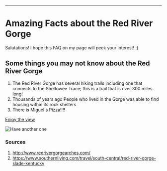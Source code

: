 ___ 
<!-- 3 underscores is a hr in Markdown-->
# Amazing Facts about the Red River Gorge

Salutations! I hope this FAQ on my page will peek your interest! :)

## Some things you may not know about the Red River Gorge

1. The Red River Gorge has several hiking trails including one that connects to the Sheltowee Trace; this is a trail that is over 300 miles long!
2. Thousands of years ago People who lived in the Gorge was able to find housing within its rock shelters
3. There is Miguel's Pizza!!!!

[Enjoy the view](http://www.redrivergorgearches.com/V5_pics/bell_branch.htm)

![Have another one](http://www.redrivergorgearches.com/V5_pics/glenns_tomb_large.jpg) <!-- Use the photograph URL that is over https:// -->

<!-- This is a comment. The above line grabs a JPG from a URL and will display it as an image. The "Become Happy" text inside the brackets is called an Alt property and is used in case the image is corrupted or for browsers that don't display images (they exist). -->

### Sources
1. http://www.redrivergorgearches.com/
2. https://www.southernliving.com/travel/south-central/red-river-gorge-slade-kentucky

